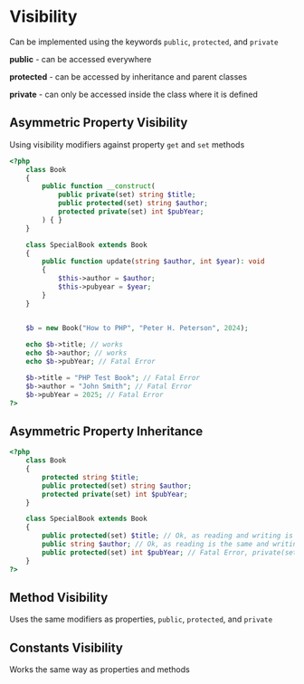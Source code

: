 
# Visibility  

Can be implemented using the keywords `public`, `protected`, and `private`  

**public** - can be accessed everywhere  

**protected** - can be accessed by inheritance and parent classes  

**private** - can only be accessed inside the class where it is defined  


## Asymmetric Property Visibility  

Using visibility modifiers against property `get` and `set` methods  

```php
<?php
    class Book
    {
        public function __construct(
            public private(set) string $title;
            public protected(set) string $author;
            protected private(set) int $pubYear;
        ) { }
    }

    class SpecialBook extends Book
    {
        public function update(string $author, int $year): void
        {
            $this->author = $author;
            $this->pubyear = $year;
        }
    }


    $b = new Book("How to PHP", "Peter H. Peterson", 2024);
    
    echo $b->title; // works
    echo $b->author; // works
    echo $b->pubYear; // Fatal Error

    $b->title = "PHP Test Book"; // Fatal Error
    $b->author = "John Smith"; // Fatal Error
    $b->pubYear = 2025; // Fatal Error
?>
```  

## Asymmetric Property Inheritance  

```php
<?php
    class Book
    {
        protected string $title;
        public protected(set) string $author;
        protected private(set) int $pubYear;
    }

    class SpecialBook extends Book
    {
        public protected(set) $title; // Ok, as reading and writing is wider
        public string $author; // Ok, as reading is the same and writing is wider
        public protected(set) int $pubYear; // Fatal Error, private(set) is considered final
    }
?>
```  

## Method Visibility  

Uses the same modifiers as properties, `public`, `protected`, and `private`


## Constants Visibility  

Works the same way as properties and methods
